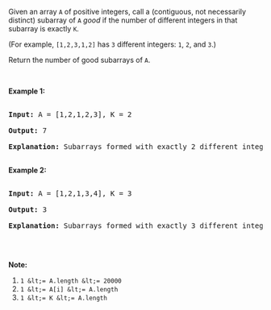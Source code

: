 Given an array `` A `` of positive integers, call a (contiguous, not necessarily distinct) subarray of `` A `` _good_ if the number of different integers in that subarray is exactly `` K ``.

(For example, `` [1,2,3,1,2] `` has `` 3 `` different integers: `` 1 ``, `` 2 ``, and `` 3 ``.)

Return the number of good subarrays of `` A ``.

&nbsp;

__Example 1:__

<pre>
<strong>Input: </strong>A = <span id="example-input-1-1">[1,2,1,2,3]</span>, K = <span id="example-input-1-2">2</span>
<strong>Output: </strong><span id="example-output-1">7</span>
<strong>Explanation: </strong>Subarrays formed with exactly 2 different integers: [1,2], [2,1], [1,2], [2,3], [1,2,1], [2,1,2], [1,2,1,2].
</pre>

__Example 2:__

<pre>
<strong>Input: </strong>A = <span id="example-input-2-1">[1,2,1,3,4]</span>, K = <span id="example-input-2-2">3</span>
<strong>Output: </strong><span id="example-output-2">3</span>
<strong>Explanation: </strong>Subarrays formed with exactly 3 different integers: [1,2,1,3], [2,1,3], [1,3,4].
</pre>

&nbsp;

__Note:__

1.   `` 1 &lt;= A.length &lt;= 20000 ``
2.   `` 1 &lt;= A[i] &lt;= A.length ``
3.   `` 1 &lt;= K &lt;= A.length ``
